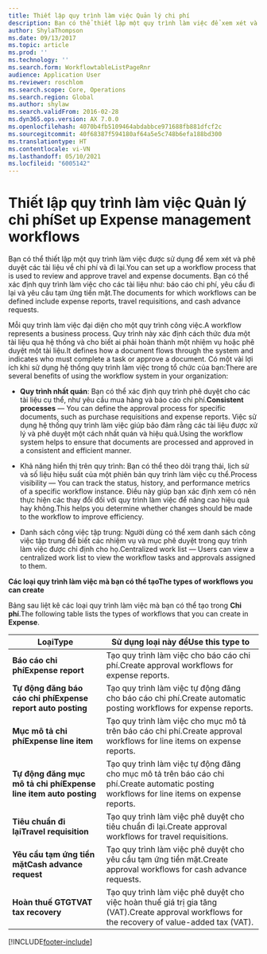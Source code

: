 ```yaml
---
title: Thiết lập quy trình làm việc Quản lý chi phí
description: Bạn có thể thiết lập một quy trình làm việc để xem xét và phê duyệt các tài liệu về chi phí và đi lại.
author: ShylaThompson
ms.date: 09/13/2017
ms.topic: article
ms.prod: ''
ms.technology: ''
ms.search.form: WorkflowtableListPageRnr
audience: Application User
ms.reviewer: roschlom
ms.search.scope: Core, Operations
ms.search.region: Global
ms.author: shylaw
ms.search.validFrom: 2016-02-28
ms.dyn365.ops.version: AX 7.0.0
ms.openlocfilehash: 4070b4fb5109464abdabbce971688fb881dfcf2c
ms.sourcegitcommit: 40f68387f594180af64a5e5c748b6efa188bd300
ms.translationtype: HT
ms.contentlocale: vi-VN
ms.lasthandoff: 05/10/2021
ms.locfileid: "6005142"
---
```

# <a name="set-up-expense-management-workflows"></a><span data-ttu-id="fa4a3-103">Thiết lập quy trình làm việc Quản lý chi phí</span><span class="sxs-lookup"><span data-stu-id="fa4a3-103">Set up Expense management workflows</span></span>

<span data-ttu-id="fa4a3-104">Bạn có thể thiết lập một quy trình làm việc được sử dụng để xem xét và phê duyệt các tài liệu về chi phí và đi lại.</span><span class="sxs-lookup"><span data-stu-id="fa4a3-104">You can set up a workflow process that is used to review and approve travel and expense documents.</span></span> <span data-ttu-id="fa4a3-105">Bạn có thể xác định quy trình làm việc cho các tài liệu như: báo cáo chi phí, yêu cầu đi lại và yêu cầu tạm ứng tiền mặt.</span><span class="sxs-lookup"><span data-stu-id="fa4a3-105">The documents for which workflows can be defined include expense reports, travel requisitions, and cash advance requests.</span></span>

<span data-ttu-id="fa4a3-106">Mỗi quy trình làm việc đại diện cho một quy trình công việc.</span><span class="sxs-lookup"><span data-stu-id="fa4a3-106">A workflow represents a business process.</span></span> <span data-ttu-id="fa4a3-107">Quy trình này xác định cách thức đưa một tài liệu qua hệ thống và cho biết ai phải hoàn thành một nhiệm vụ hoặc phê duyệt một tài liệu.</span><span class="sxs-lookup"><span data-stu-id="fa4a3-107">It defines how a document flows through the system and indicates who must complete a task or approve a document.</span></span> <span data-ttu-id="fa4a3-108">Có một vài lợi ích khi sử dụng hệ thống quy trình làm việc trong tổ chức của bạn:</span><span class="sxs-lookup"><span data-stu-id="fa4a3-108">There are several benefits of using the workflow system in your organization:</span></span>

-   <span data-ttu-id="fa4a3-109">**Quy trình nhất quán**: Bạn có thể xác định quy trình phê duyệt cho các tài liệu cụ thể, như yêu cầu mua hàng và báo cáo chi phí.</span><span class="sxs-lookup"><span data-stu-id="fa4a3-109">**Consistent processes** — You can define the approval process for specific documents, such as purchase requisitions and expense reports.</span></span> <span data-ttu-id="fa4a3-110">Việc sử dụng hệ thống quy trình làm việc giúp bảo đảm rằng các tài liệu được xử lý và phê duyệt một cách nhất quán và hiệu quả.</span><span class="sxs-lookup"><span data-stu-id="fa4a3-110">Using the workflow system helps to ensure that documents are processed and approved in a consistent and efficient manner.</span></span>

-   <span data-ttu-id="fa4a3-111">Khả năng hiển thị trên quy trình: Bạn có thể theo dõi trạng thái, lịch sử và số liệu hiệu suất của một phiên bản quy trình làm việc cụ thể.</span><span class="sxs-lookup"><span data-stu-id="fa4a3-111">Process visibility — You can track the status, history, and performance metrics of a specific workflow instance.</span></span> <span data-ttu-id="fa4a3-112">Điều này giúp bạn xác định xem có nên thực hiện các thay đổi đối với quy trình làm việc để nâng cao hiệu quả hay không.</span><span class="sxs-lookup"><span data-stu-id="fa4a3-112">This helps you determine whether changes should be made to the workflow to improve efficiency.</span></span>

-   <span data-ttu-id="fa4a3-113">Danh sách công việc tập trung: Người dùng có thể xem danh sách công việc tập trung để biết các nhiệm vụ và mục phê duyệt trong quy trình làm việc được chỉ định cho họ.</span><span class="sxs-lookup"><span data-stu-id="fa4a3-113">Centralized work list — Users can view a centralized work list to view the workflow tasks and approvals assigned to them.</span></span> 

<span data-ttu-id="fa4a3-114">**Các loại quy trình làm việc mà bạn có thể tạo**</span><span class="sxs-lookup"><span data-stu-id="fa4a3-114">**The types of workflows you can create**</span></span>

<span data-ttu-id="fa4a3-115">Bảng sau liệt kê các loại quy trình làm việc mà bạn có thể tạo trong **Chi phí**.</span><span class="sxs-lookup"><span data-stu-id="fa4a3-115">The following table lists the types of workflows that you can create in **Expense**.</span></span>


|              <span data-ttu-id="fa4a3-116"><strong>Loại</strong></span><span class="sxs-lookup"><span data-stu-id="fa4a3-116"><strong>Type</strong></span></span>              |                   <span data-ttu-id="fa4a3-117"><strong>Sử dụng loại này để</strong></span><span class="sxs-lookup"><span data-stu-id="fa4a3-117"><strong>Use this type to</strong></span></span>                   |
|-------------------------------------------------|-----------------------------------------------------------------------|
|         <span data-ttu-id="fa4a3-118"><strong>Báo cáo chi phí</strong></span><span class="sxs-lookup"><span data-stu-id="fa4a3-118"><strong>Expense report</strong></span></span>         |            <span data-ttu-id="fa4a3-119">Tạo quy trình làm việc cho báo cáo chi phí.</span><span class="sxs-lookup"><span data-stu-id="fa4a3-119">Create approval workflows for expense reports.</span></span>             |
|  <span data-ttu-id="fa4a3-120"><strong>Tự động đăng báo cáo chi phí</strong></span><span class="sxs-lookup"><span data-stu-id="fa4a3-120"><strong>Expense report auto posting</strong></span></span>   |        <span data-ttu-id="fa4a3-121">Tạo quy trình làm việc tự động đăng cho báo cáo chi phí.</span><span class="sxs-lookup"><span data-stu-id="fa4a3-121">Create automatic posting workflows for expense reports.</span></span>        |
|       <span data-ttu-id="fa4a3-122"><strong>Mục mô tả chi phí</strong></span><span class="sxs-lookup"><span data-stu-id="fa4a3-122"><strong>Expense line item</strong></span></span>        |     <span data-ttu-id="fa4a3-123">Tạo quy trình làm việc cho mục mô tả trên báo cáo chi phí.</span><span class="sxs-lookup"><span data-stu-id="fa4a3-123">Create approval workflows for line items on expense reports.</span></span>      |
| <span data-ttu-id="fa4a3-124"><strong>Tự động đăng mục mô tả chi phí</strong></span><span class="sxs-lookup"><span data-stu-id="fa4a3-124"><strong>Expense line item auto posting</strong></span></span> | <span data-ttu-id="fa4a3-125">Tạo quy trình làm việc tự động đăng cho mục mô tả trên báo cáo chi phí.</span><span class="sxs-lookup"><span data-stu-id="fa4a3-125">Create automatic posting workflows for line items on expense reports.</span></span> |
|       <span data-ttu-id="fa4a3-126"><strong>Tiêu chuẩn đi lại</strong></span><span class="sxs-lookup"><span data-stu-id="fa4a3-126"><strong>Travel requisition</strong></span></span>       |          <span data-ttu-id="fa4a3-127">Tạo quy trình làm việc phê duyệt cho tiêu chuẩn đi lại.</span><span class="sxs-lookup"><span data-stu-id="fa4a3-127">Create approval workflows for travel requisitions.</span></span>           |
|      <span data-ttu-id="fa4a3-128"><strong>Yêu cầu tạm ứng tiền mặt</strong></span><span class="sxs-lookup"><span data-stu-id="fa4a3-128"><strong>Cash advance request</strong></span></span>      |         <span data-ttu-id="fa4a3-129">Tạo quy trình làm việc phê duyệt cho yêu cầu tạm ứng tiền mặt.</span><span class="sxs-lookup"><span data-stu-id="fa4a3-129">Create approval workflows for cash advance requests.</span></span>          |
|        <span data-ttu-id="fa4a3-130"><strong>Hoàn thuế GTGT</strong></span><span class="sxs-lookup"><span data-stu-id="fa4a3-130"><strong>VAT tax recovery</strong></span></span>        | <span data-ttu-id="fa4a3-131">Tạo quy trình làm việc phê duyệt cho việc hoàn thuế giá trị gia tăng (VAT).</span><span class="sxs-lookup"><span data-stu-id="fa4a3-131">Create approval workflows for the recovery of value-added tax (VAT).</span></span>  |



[!INCLUDE[footer-include](../includes/footer-banner.md)]